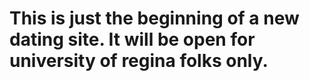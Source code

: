# This is just the beginning of a new dating site. It will be open for university of regina folks only.